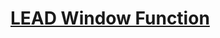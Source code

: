 # [LEAD Window Function](https://www.sqltutorial.org/sql-window-functions/sql-lead/#:~:text=SQL%20LEAD()%20is%20a,which%20follows%20the%20current%20row.&text=The%20LEAD()%20function%20can,value%20of%20the%20following%20row.)
